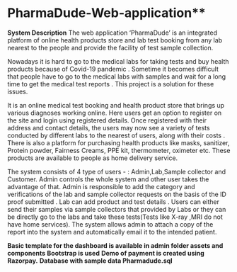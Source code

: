 # PharmaDude-Web-application**

**System Description**
The web application ‘PharmaDude’ is an integrated platform of online health products store and lab test booking from any lab nearest to the people and provide the facility of test sample collection.
 
Nowadays it is hard to go to the medical labs for taking tests and buy health products because of Covid-19 pandemic .
Sometime it becomes difficult that people have to go to the medical labs with samples and wait for a long time to get the medical test reports .
This project is a solution for these issues.

It is an online medical test booking and health product store that brings up various diagnoses working online. 
Here users get an option to register on the site and login using registered details.
Once registered with their address and contact details, the users may now see a variety of tests conducted by different labs to the nearest of users, along with their costs .
There is also a platform for purchasing health products like masks, sanitizer, Protein powder, Fairness Creams, PPE kit, thermometer, oximeter etc.
These products are available to people as home delivery service.

The system consists of 4 type of users - : Admin,Lab,Sample collector and Customer.
Admin controls the whole system and other user takes the advantage of that. 
Admin is responsible to add the category and verifications of the lab and sample collector requests on the basis of the ID proof submitted .
Lab can add product and test details .
Users can either send their samples via sample collectors that provided by Labs or they can be directly go to the labs and take these tests(Tests like X-ray ,MRI do not have home services).
The system allows admin to attach a copy of the report into the system and automatically email it to the intended patient.

**Basic template for the dashboard is available in admin folder assets and components**
**Bootstrap is used**
**Demo of payment is created using Razorpay.**
**Database with sample data Pharmadude.sql**

